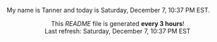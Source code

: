 My name is Tanner and today is Saturday, December 7, 10:37 PM EST.

<p align="center">This <i>README</i> file is generated <b>every 3 hours</b>!</br>Last refresh: Saturday, December 7, 10:37 PM EST<br /></p>
